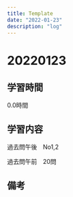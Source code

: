 ```yaml
---
title: Template
date: "2022-01-23"
description: "log"
---
```


# 20220123

## 学習時間
0.0時間

## 学習内容
過去問午後　No1,2

過去問午前　20問

## 備考
